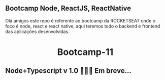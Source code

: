 ## Bootcamp Node, ReactJS, ReactNative

Olá amigos este repo é referente ao bootcamp da ROCKETSEAT onde o foco é node, react e react native, aqui teremos todo o backend e frontend das aplicações desenvolvidas.

<h1 align="center">Bootcamp-11</h1>

## Node+Typescript v 1.0 🔨🔨🔨 Em breve...
